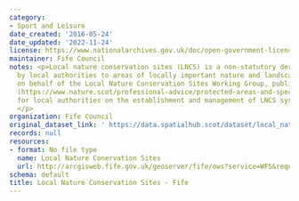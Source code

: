 ```yaml
---
category:
- Sport and Leisure
date_created: '2016-05-24'
date_updated: '2022-11-24'
license: https://www.nationalarchives.gov.uk/doc/open-government-licence/version/3/
maintainer: Fife Council
notes: <p>Local nature conservation sites (LNCS) is a non-statutory designation given
  by local authorities to areas of locally important nature and landscapes. NatureScot,
  on behalf of the Local Nature Conservation Sites Working Group, published guidance
  (https://www.nature.scot/professional-advice/protected-areas-and-species/protected-areas/local-designations/local-nature-conservation-sites)
  for local authorities on the establishment and management of LNCS systems in Scotland.
  </p>
organization: Fife Council
original_dataset_link: ' https://data.spatialhub.scot/dataset/local_nature_conservation_sites-fi'
records: null
resources:
- format: No file type
  name: Local Nature Conervation Sites
  url: http://arcgisweb.fife.gov.uk/geoserver/fife/ows?service=WFS&request=GetFeature&typeName=fife:LOCAL_NATURE_CONSERV_SITES
schema: default
title: Local Nature Conservation Sites - Fife
---
```

